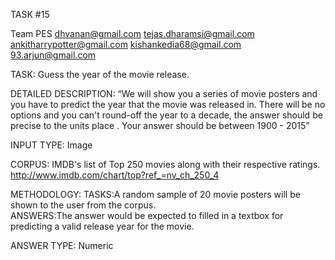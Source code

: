 TASK #15

Team PES
dhvanan@gmail.com
tejas.dharamsi@gmail.com
ankitharrypotter@gmail.com
kishankedia68@gmail.com
93.arjun@gmail.com


TASK: Guess the year of the movie release.

DETAILED DESCRIPTION: “We will show you a series of movie posters and you have to predict the year that the movie was released in. There will be no options and you can't round-off the year to a decade, the answer should be precise to the units place . Your answer should be between 1900 - 2015”

INPUT TYPE: Image

CORPUS: 
	IMDB's list of Top 250 movies along with their respective ratings.
	http://www.imdb.com/chart/top?ref_=nv_ch_250_4

METHODOLOGY:
TASKS:A random sample of 20 movie posters will be shown to the user from the corpus. 				
ANSWERS:The answer would be expected to filled in a textbox for predicting a valid release year for the movie.

ANSWER TYPE: Numeric
